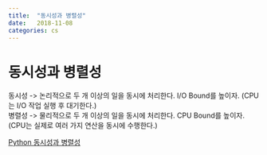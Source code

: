 ```yaml
---
title:  "동시성과 병렬성"
date:   2018-11-08
categories: cs
---
```


# 동시성과 병렬성
동시성 -> 논리적으로 두 개 이상의 일을 동시에 처리한다. I/O Bound를 높이자. (CPU는 I/O 작업 실행 후 대기한다.)  
병렬성 -> 물리적으로 두 개 이상의 일을 동시에 처리한다. CPU Bound를 높이자. (CPU는 실제로 여러 가지 연산을 동시에 수행한다.)  
  
[Python 동시성과 병렬성](https://www.slideshare.net/deview/2d4python)
